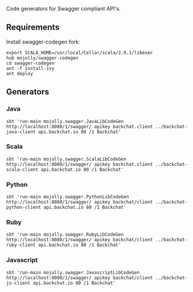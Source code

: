 Code generators for Swagger compliant API's.

## Requirements

Install swagger-codegen fork:

    export SCALA_HOME=/usr/local/Cellar/scala/2.9.1/libexec
    hub mojolly/swagger-codegen
    cd swagger-codegen
    ant -f install-ivy
    ant deploy

## Generators

### Java

    sbt 'run-main mojolly.swagger.JavaLibCodeGen http://localhost:8080/1/swagger/ apikey backchat.client ../backchat-java-client api.backchat.io 80 /1 Backchat'

### Scala

    sbt 'run-main mojolly.swagger.ScalaLibCodeGen http://localhost:8080/1/swagger/ apikey backchat.client ../backchat-scala-client api.backchat.io 80 /1 Backchat'

### Python

    sbt 'run-main mojolly.swagger.PythonLibCodeGen http://localhost:8080/1/swagger/ apikey backchat/client ../backchat-python-client api.backchat.io 80 /1 Backchat'

### Ruby

    sbt 'run-main mojolly.swagger.RubyLibCodeGen http://localhost:8080/1/swagger/ apikey backchat/client ../backchat-ruby-client api.backchat.io 80 /1 Backchat'

### Javascript

    sbt 'run-main mojolly.swagger.JavascriptLibCodeGen http://localhost:8080/1/swagger/ apikey backchat/client ../backchat-js-client api.backchat.io 80 /1 Backchat'